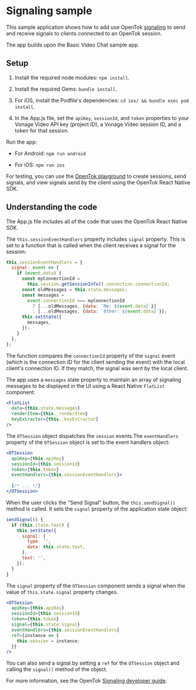 # Signaling sample

This sample application shows how to add use OpenTok [signaling](https://tokbox.com/developer/guides/signaling) to send and receive signals to clients connected to an OpenTok session.

The app builds upon the Basic Video Chat sample app.

## Setup

1. Install the required node modules: `npm install`.

2. Install the required Gems: `bundle install`.

3. For iOS, install the Podfile's dependencies: `cd ios/ && bundle exec pod install`.

4. In the App.js file, set the `apiKey`, `sessionId`, and `token` properties to your Vonage Video API key (project ID), a Vonage Video session ID, and a token for that session.

Run the app:

* For Android: `npm run android`

* For iOS: `npm run ios`

For testing, you can use the [OpenTok playground](https://tokbox.com/developer/tools/playground/) to create sessions, send signals, and view signals send by the client using the OpenTok React Native SDK.

## Understanding the code

The App.js file includes all of the code that uses the OpenTok React Native SDK.

The `this.sessionEventHandlers` property includes `signal` property. This is set to a function that is called when the client receives a signal for the session:

```js
this.sessionEventHandlers = {
  signal: event => {
    if (event.data) {
      const myConnectionId =
        this.session.getSessionInfo().connection.connectionId;
      const oldMessages = this.state.messages;
      const messages =
        event.connectionId === myConnectionId
          ? [...oldMessages, {data: `Me: ${event.data}`}]
          : [...oldMessages, {data: `Other: ${event.data}`}];
      this.setState({
        messages,
      });
    }
  },
};
```

The function compares the `connectionId` property of the `signal` event (which is the connection ID for the client sending the event) with the local client's connection ID. If they match, the signal was sent by the local client.

The app uses a `messages` state property to maintain an array of signaling messages to be displayed in the UI using a React Native `FlatList` component:

```jsx
<FlatList
  data={this.state.messages}
  renderItem={this._renderItem}
  keyExtractor={this._keyExtractor}
/>
```

The `OTSession` object dispatches the `session` events.The `eventHandlers` property of the `OTSession` object is set to the event handlers object:

```jsx
<OTSession
  apiKey={this.apiKey}
  sessionId={this.sessionId}
  token={this.token}
  eventHandlers={this.sessionEventHandlers}>
  
  {/* ... */}
</OTSession>
```

When the user clicks the "Send Signal" button, the `this.sendSignal()` method is called. It sets the `signal` property of the application state object:

```js
sendSignal() {
  if (this.state.text) {
    this.setState({
      signal: {
        type: '',
        data: this.state.text,
      },
      text: '',
    });
  }
}
```

The `signal` property of the `OTSession` component sends a signal when the value of `this.state.signal` property changes.

```jsx
<OTSession
  apiKey={this.apiKey}
  sessionId={this.sessionId}
  token={this.token}
  signal={this.state.signal}
  eventHandlers={this.sessionEventHandlers}
  ref={instance => {
    this.session = instance;
  }}
/>
```

You can also send a signal by setting a `ref` for the `OTSession` object and calling the `signal()` method of the object.

For more information, see the OpenTok [Signaling developer guide](https://tokbox.com/developer/guides/signaling).
